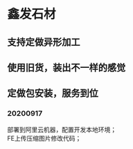 # 鑫发石材
## 支持定做异形加工
## 使用旧货，装出不一样的感觉
## 定做包安装，服务到位
### 20200917
部署到阿里云机器，配置开发本地环境；</br>
FE上传压缩图片修改代码；</br>
